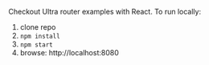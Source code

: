 Checkout Ultra router examples with React. To run locally:

1. clone repo
2. `npm install`
3. `npm start`
4. browse: http://localhost:8080
